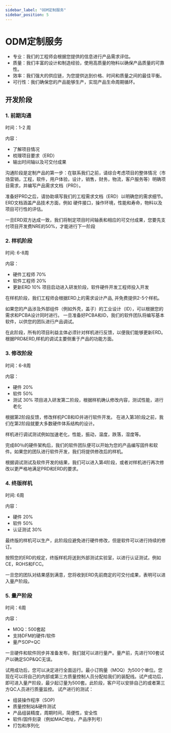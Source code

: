 ```yaml
---
sidebar_label: "ODM定制服务"
sidebar_position: 5
---
```


# ODM定制服务

* 专业：我们的工程师会根据您提供的信息进行产品需求评估。
* 质量：我们丰富的设计和制造经验，使用高质量的物料以确保产品质量的可靠性。
* 效率：我们强大的供应链，为您提供达到价格、时间和质量之间的最佳平衡。
* 可行性：我们确保您的产品能够生产，实现产品生命周期循环。

## 开发阶段

### 1. 前期沟通

时间：1-2 周

内容：
* 了解项目情况
* 梳理项目要求（ERD）
* 输出时间轴以及可交付成果

沟通阶段是定制产品的第一步：在联系我们之前，请综合考虑项目的整体情况（市场营销，工程，软件，用户体验，设计，销售，财务，物流，客户服务等）明确项目需求，并编写产品需求文档（PRD）。
 
准备好PRD之后，请协助填写我们的工程需求文档（ERD）以明确您的需求细节。ERD文档涵盖产品技术方面，例如 硬件接口，操作环境，性能和寿命，物料以及项目可行性的评估。
 
一旦ERD双方达成一致，我们将制定项目时间轴表和相应的可交付成果，您要先支付项目开发费NRE的50%，才能进行下一阶段

### 2. 样机阶段

时间: 6-8周

内容：
* 硬件工程师 70%
* 软件工程师 20%
* 更新ERD 10%
项目启动进入研发阶段，软件硬件开发工程师投入开发

在样机阶段，我们工程师会根据ERD上的需求设计产品, 并免费提供2-5个样机。

如果您的产品涉及外部组件（例如外壳，盖子）的工业设计（ID），可以根据您的需求和PCBA设计同时进行。 一旦准备好PCBA和ID，我们的软件团队将编写基本软件，以供您的团队进行产品调试。

在此阶段，所有的项目利益主体必须针对样机进行反馈，以便我们能够更新ERD。根据PRD&ERD,样机的调试主要侧重于产品的功能方面。

### 3. 修改阶段

时间：6-8周

内容：
* 硬件 20%
* 软件 50%
* 测试 30%
项目进入研发第二阶段，根据样机确认修改内容，测试性能，进行老化

根据第2阶段反馈，修改样机PCB和ID并进行软件开发。 在进入第3阶段之前，我们在第2阶段就要大多数硬件体系结构的设计。

样机进行调试测试例如加速老化，性能，振动，温度，跌落，湿度等。


完成80％的硬件架构后，我们的软件团队便可以开始为您的产品编写固件和软件。如果您的团队进行软件开发，我们将提供修改后的样机。

根据调试测试及软件开发的结果，我们可以进入第4阶段，或者对样机进行再次修改以更严格地满足PRD和ERD的要求。


### 4. 终版样机

时间: 6周

内容：
* 硬件 20%
* 软件 50%
* 认证测试 30%

最终版的样机可以生产，此阶段应避免进行硬件修改，但是软件可以进行持续的修订。

按照您的ERD的规定，终版样机将送到外部测试实验室，以进行认证测试，例如CE，ROHS和FCC。

一旦您的团队对结果感到满意，您将收到ERD先前商定的可交付成果，表明可以进入量产阶段。

### 5. 量产阶段

时间：6周

内容：
* MOQ：500套起
* 支持DFM的硬件/软件 
* 量产SOP+QC

一旦硬件和软件同步并准备发布，我们就可以进行量产。量产前，先进行100套试产以确定SOP&QC无误。

试用成功后，您可以决定进行全面运行。最小订购量（MOQ）为500个单位。您现在可以将自己的内部或第三方质量控制人员分配给我们的装配线。试产成功后，即可进入量产阶段，最少起订量为500套。此阶段，客户可以安排自己的或者第三方QC人员进行质量监控。
试产进行的测试：
* 组装操作程序（SOP)
* 质量控制站&硬件测试
* 产品组装精度，周期时间，简便性，安全性 
* 软件/固件刻录（例如MAC地址，产品序列号）
* 打包和序列化